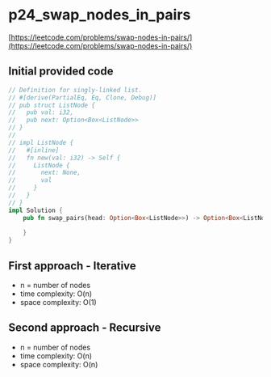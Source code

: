 # p24_swap_nodes_in_pairs
[https://leetcode.com/problems/swap-nodes-in-pairs/](https://leetcode.com/problems/swap-nodes-in-pairs/)

## Initial provided code
```Rust
// Definition for singly-linked list.
// #[derive(PartialEq, Eq, Clone, Debug)]
// pub struct ListNode {
//   pub val: i32,
//   pub next: Option<Box<ListNode>>
// }
// 
// impl ListNode {
//   #[inline]
//   fn new(val: i32) -> Self {
//     ListNode {
//       next: None,
//       val
//     }
//   }
// }
impl Solution {
    pub fn swap_pairs(head: Option<Box<ListNode>>) -> Option<Box<ListNode>> {
        
    }
}
```

## First approach - Iterative

- n = number of nodes
- time complexity: O(n)
- space complexity: O(1)

## Second approach - Recursive

- n = number of nodes
- time complexity: O(n)
- space complexity: O(n)
